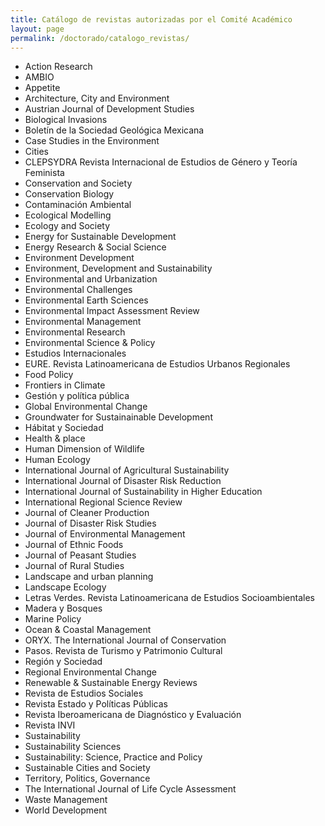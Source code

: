 ```yaml
---
title: Catálogo de revistas autorizadas por el Comité Académico
layout: page
permalink: /doctorado/catalogo_revistas/
---
```



 - Action Research
 - AMBIO
 - Appetite
 - Architecture, City and Environment
 - Austrian Journal of Development Studies
 - Biological Invasions
 - Boletín de la Sociedad Geológica Mexicana
 - Case Studies in the Environment 
 - Cities
 - CLEPSYDRA Revista Internacional de Estudios de Género y Teoría Feminista
 - Conservation and Society
 - Conservation Biology
 - Contaminación Ambiental
 - Ecological Modelling  
 - Ecology and Society
 - Energy for Sustainable Development
 - Energy Research & Social Science
 - Environment Development
 - Environment, Development and Sustainability
 - Environmental and Urbanization
 - Environmental Challenges
 - Environmental Earth Sciences
 - Environmental Impact Assessment Review
 - Environmental Management
 - Environmental Research
 - Environmental Science & Policy
 - Estudios Internacionales
 - EURE. Revista Latinoamericana de Estudios Urbanos Regionales
 - Food Policy
 - Frontiers in Climate 
 - Gestión y política pública
 - Global Environmental Change
 - Groundwater for Sustainainable Development
 - Hábitat y Sociedad
 - Health & place
 - Human Dimension of Wildlife
 - Human Ecology
 - International Journal of Agricultural Sustainability
 - International Journal of Disaster Risk Reduction
 - International Journal of Sustainability in Higher Education
 - International Regional Science Review
 - Journal of Cleaner Production
 - Journal of Disaster Risk Studies
 - Journal of Environmental Management
 - Journal of Ethnic Foods
 - Journal of Peasant Studies
 - Journal of Rural Studies
 - Landscape and urban planning
 - Landscape Ecology
 - Letras Verdes. Revista Latinoamericana de Estudios Socioambientales
 - Madera y Bosques
 - Marine Policy
 - Ocean & Coastal Management
 - ORYX. The International Journal of Conservation
 - Pasos. Revista de Turismo y Patrimonio Cultural
 - Región y Sociedad
 - Regional Environmental Change
 - Renewable & Sustainable Energy Reviews
 - Revista de Estudios Sociales
 - Revista Estado y Políticas Públicas
 - Revista Iberoamericana de Diagnóstico y Evaluación
 - Revista INVI
 - Sustainability  
 - Sustainability Sciences
 - Sustainability: Science, Practice and Policy
 - Sustainable Cities and Society
 - Territory, Politics, Governance
 - The International Journal of Life Cycle Assessment
 - Waste Management
 - World Development
